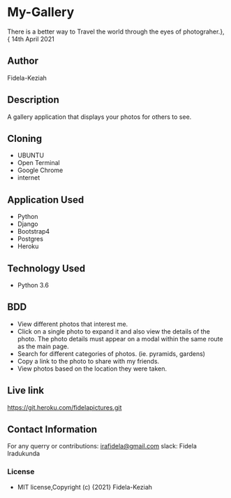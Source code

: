 # My-Gallery

There is a better way to Travel the world through the eyes of photograher.}, { 14th April 2021
## Author
Fidela-Keziah

## Description
 A gallery application that displays your photos for others to see.

## Cloning
* UBUNTU
* Open Terminal
* Google Chrome
* internet

## Application Used
* Python
* Django
* Bootstrap4
* Postgres
* Heroku

## Technology Used
* Python 3.6

## BDD
* View different photos that interest me.
* Click on a single photo to expand it and also view the details of the photo. The photo details must appear on a modal within the same route as the main page.
* Search for different categories of photos. (ie. pyramids, gardens)
* Copy a link to the photo to share with my friends.
* View photos based on the location they were taken.

## Live link
https://git.heroku.com/fidelapictures.git

## Contact Information
For any querry or contributions:
irafidela@gmail.com
slack: Fidela Iradukunda

### License
* MIT license,Copyright (c) {2021} Fidela-Keziah